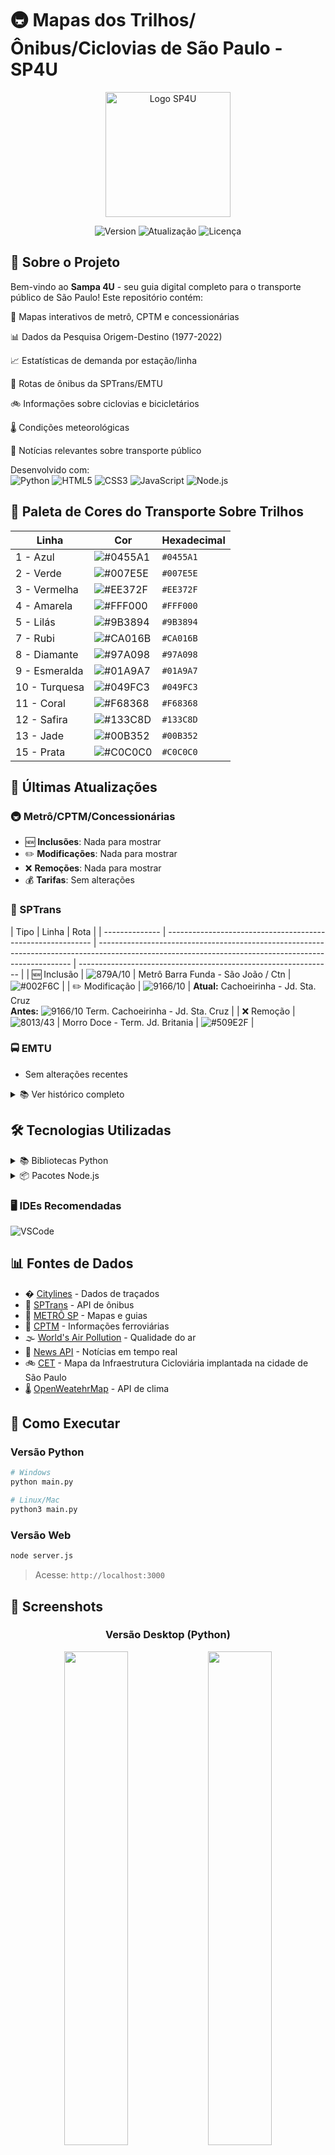 # 🚇 Mapas dos Trilhos/Ônibus/Ciclovias de São Paulo - SP4U

<div align="center">
  <img src="https://github.com/Rafabs/SP-4-u/blob/main/Mapa_dos_Trilhos/Icons/SP4U.gif" alt="Logo SP4U" width="200"/>
  
  ![Version](https://img.shields.io/badge/Versão-1.1.6-blue?style=for-the-badge)
  ![Atualização](https://img.shields.io/badge/Atualização-16/07/2025-brightgreen?style=for-the-badge)
  ![Licença](https://img.shields.io/badge/Licença-MIT-orange?style=for-the-badge)
</div>

## 🌟 Sobre o Projeto

Bem-vindo ao **Sampa 4U** - seu guia digital completo para o transporte público de São Paulo! Este repositório contém:

🚆 Mapas interativos de metrô, CPTM e concessionárias

📊 Dados da Pesquisa Origem-Destino (1977-2022)

📈 Estatísticas de demanda por estação/linha

🚌 Rotas de ônibus da SPTrans/EMTU

🚲 Informações sobre ciclovias e bicicletários

🌡️ Condições meteorológicas

📰 Notícias relevantes sobre transporte público

Desenvolvido com:  
![Python](https://img.shields.io/badge/Python-3776AB?logo=python&logoColor=white) ![HTML5](https://img.shields.io/badge/HTML5-E34F26?logo=html5&logoColor=white) ![CSS3](https://img.shields.io/badge/CSS3-1572B6?logo=css3&logoColor=white) ![JavaScript](https://img.shields.io/badge/JavaScript-F7DF1E?logo=javascript&logoColor=black) ![Node.js](https://img.shields.io/badge/Node.js-339933?logo=node.js&logoColor=white)

## 🎨 Paleta de Cores do Transporte Sobre Trilhos

| Linha         | Cor                                                             | Hexadecimal |
| ------------- | --------------------------------------------------------------- | ----------- |
| 1 - Azul      | ![#0455A1](https://via.placeholder.com/15/0455A1/000000?text=+) | `#0455A1`   |
| 2 - Verde     | ![#007E5E](https://via.placeholder.com/15/007E5E/000000?text=+) | `#007E5E`   |
| 3 - Vermelha  | ![#EE372F](https://via.placeholder.com/15/EE372F/000000?text=+) | `#EE372F`   |
| 4 - Amarela   | ![#FFF000](https://via.placeholder.com/15/FFF000/000000?text=+) | `#FFF000`   |
| 5 - Lilás     | ![#9B3894](https://via.placeholder.com/15/9B3894/000000?text=+) | `#9B3894`   |
| 7 - Rubi      | ![#CA016B](https://via.placeholder.com/15/CA016B/000000?text=+) | `#CA016B`   |
| 8 - Diamante  | ![#97A098](https://via.placeholder.com/15/97A098/000000?text=+) | `#97A098`   |
| 9 - Esmeralda | ![#01A9A7](https://via.placeholder.com/15/01A9A7/000000?text=+) | `#01A9A7`   |
| 10 - Turquesa | ![#049FC3](https://via.placeholder.com/15/049FC3/000000?text=+) | `#049FC3`   |
| 11 - Coral    | ![#F68368](https://via.placeholder.com/15/F68368/000000?text=+) | `#F68368`   |
| 12 - Safira   | ![#133C8D](https://via.placeholder.com/15/133C8D/000000?text=+) | `#133C8D`   |
| 13 - Jade     | ![#00B352](https://via.placeholder.com/15/00B352/000000?text=+) | `#00B352`   |
| 15 - Prata    | ![#C0C0C0](https://via.placeholder.com/15/C0C0C0/000000?text=+) | `#C0C0C0`   |

## 📌 Últimas Atualizações

### 🚇 Metrô/CPTM/Concessionárias

- 🆕 **Inclusões**: Nada para mostrar
- ✏️ **Modificações**: Nada para mostrar
- ❌ **Remoções**: Nada para mostrar
- 💰 **Tarifas**: Sem alterações

### 🚌 SPTrans

| Tipo           | Linha                                                       | Rota                                                                                                                                                  |
| -------------- | ----------------------------------------------------------- | ----------------------------------------------------------------------------------------------------------------------------------------------------- | --------------------------------------------------------------- |
| 🆕 Inclusão    | ![879A/10](https://img.shields.io/badge/879A/10-002F6C.svg) | Metrô Barra Funda - São João / Ctn                                                                                                                    | ![#002F6C](https://via.placeholder.com/15/002F6C/000000?text=+) |
| ✏️ Modificação | ![9166/10](https://img.shields.io/badge/9166/10-002F6C.svg) | **Atual:** Cachoeirinha - Jd. Sta. Cruz <br>**Antes:** ![9166/10](https://img.shields.io/badge/9166/10-002F6C.svg) Term. Cachoeirinha - Jd. Sta. Cruz |
| ❌ Remoção     | ![8013/43](https://img.shields.io/badge/8013/43-509E2F.svg) | Morro Doce - Term. Jd. Britania                                                                                                                       | ![#509E2F](https://via.placeholder.com/15/509E2F/000000?text=+) |

### 🚍 EMTU

- Sem alterações recentes

<details>
<summary>📚 Ver histórico completo </summary>

| Data       | Tipo           | Linha                                                       | Rota                                                                                                                                                  |
| ---------- | -------------- | ----------------------------------------------------------- | ----------------------------------------------------------------------------------------------------------------------------------------------------- | -------------------------------------------------------------------------- |
| 23/06/2025 | 🆕 Inclusão    | ![879A/10](https://img.shields.io/badge/879A/10-002F6C.svg) | Metrô Barra Funda - São João / Ctn                                                                                                                    | ![#002F6C](https://via.placeholder.com/15/002F6C/000000?text=+)            |
| 23/06/2025 | ✏️ Modificação | ![9166/10](https://img.shields.io/badge/9166/10-002F6C.svg) | **Atual:** Cachoeirinha - Jd. Sta. Cruz <br>**Antes:** ![9166/10](https://img.shields.io/badge/9166/10-002F6C.svg) Term. Cachoeirinha - Jd. Sta. Cruz |
| 23/06/2025 | ❌ Remoção     | ![8013/43](https://img.shields.io/badge/8013/43-509E2F.svg) | Morro Doce - Term. Jd. Britania                                                                                                                       | ![#509E2F](https://via.placeholder.com/15/509E2F/000000?text=+)            |
| 20/06/2025 | 🆕 Inclusão    | ![2034/10](https://img.shields.io/badge/2034/10-002F6C.svg) | Metrô Tietê → Centro Tea                                                                                                                              | ![#002F6C](https://via.placeholder.com/15/002F6C/000000?text=+)            |
| 20/06/2025 | 🆕 Inclusão    | ![9166/10](https://img.shields.io/badge/9166/10-002F6C.svg) | Guaianases → São Mateus                                                                                                                               | ![#002F6C](https://via.placeholder.com/15/002F6C/000000?text=+)            |
| 20/06/2025 | ✏️ Modificação | ![4056/10](https://img.shields.io/badge/4056/10-DA291C.svg) | Pq. Boa Esperança → Term. São Mateus                                                                                                                  | **Antes:** ![#FFD100](https://via.placeholder.com/15/FFD100/000000?text=+) |
| 20/06/2025 | ❌ Remoção     | ![3033/10](https://img.shields.io/badge/3033/10-FFD100.svg) | Guaianases → São Mateus                                                                                                                               | ![#FFD100](https://via.placeholder.com/15/FFD100/000000?text=+)            |

</details>

## 🛠️ Tecnologias Utilizadas

<details>
<summary>📚 Bibliotecas Python </summary>

```bash
pip install tk
pip install customtkinter
pip install requests
pip install beautifulsoup4
pip install pillow
pip install folium
pip install geopandas
pip install json
pip install webbrowser
pip install datetime
pip install threading
pip install pyproj
pip install pymupdf
pip install selenium
pip install colorama
pip install logging
pip install atexit
pip install googlenews
pip install re
```

</details>

<details>
<summary>📦 Pacotes Node.js </summary>

```bash
npm install express
npm install axios
npm install jsdom
npm install cors
```

</details>

### 🖥️ IDEs Recomendadas

![VSCode](https://img.shields.io/badge/VS_Code-007ACC?logo=visual-studio-code&logoColor=white)

## 📊 Fontes de Dados

- � [Citylines](https://www.citylines.co/data?city=sao-paulo) - Dados de traçados
- 🚌 [SPTrans](https://www.sptrans.com.br/desenvolvedores/) - API de ônibus
- 🚆 [METRÔ SP](https://www.metro.sp.gov.br/) - Mapas e guias
- 🚉 [CPTM](https://www.cptm.sp.gov.br/) - Informações ferroviárias
- 🌫️ [World's Air Pollution](https://waqi.info/) - Qualidade do ar
- 📰 [News API](https://newsapi.org/) - Notícias em tempo real
- 🚲 [CET](https://www.cetsp.com.br/consultas/bicicleta/mapa-de-infraestrutura-cicloviaria.aspx) - Mapa da Infraestrutura Cicloviária implantada na cidade de São Paulo
- 🌡 [OpenWeatehrMap](https://openweathermap.org/) - API de clima

## 🚀 Como Executar

### Versão Python

```bash
# Windows
python main.py

# Linux/Mac
python3 main.py
```

### Versão Web

```bash
node server.js
```

> Acesse: `http://localhost:3000`

## 📸 Screenshots

<div align="center"> <h3>Versão Desktop (Python)</h3> 
<img src="https://github.com/Rafabs/SP-4-u/blob/main/Exibição/main_1.1.6.png" width="45%"/> 
<img src="https://github.com/Rafabs/SP-4-u/blob/main/Exibição/aqi.png" width="45%"/> 
<img src="https://github.com/Rafabs/SP-4-u/blob/main/Exibição/line.png" width="45%"/> 
<img src="https://github.com/Rafabs/SP-4-u/blob/main/Exibição/od.png" width="45%"/> 
<img src="https://github.com/Rafabs/SP-4-u/blob/main/Exibição/sptrans_api.png" width="45%"/> 
<h3>Versões Anteriores</h3> <img src="https://github.com/Rafabs/SP-4-u/blob/f4cef17dafc25751cdec21d3de769e1851724eb4/Exibição/Página_Inicial_v1.0.10.png" width="45%"/> 
<img src="Exibição/Versões_Antigas/main_1.1.5.png" width="45%"/> 
<img src="Exibição/Versões_Antigas/line.png" width="45%"/> 
<img src="Exibição/Versões_Antigas/main_1.1.4.png" width="45%"/> 
<img src="https://github.com/Rafabs/SP-4-u/blob/21c85e8f6c6a4d3466f9e92edb99bb4a4657c848/Exibição/PY_Imagens_projeto_v1.0.9%20(10).png" width="45%"/> <h3>Versão Web</h3> 
<img src="https://github.com/Rafabs/SP-4-u/blob/main/Exibição/web.png" width="90%"/> 
<img src="https://github.com/Rafabs/SP-4-u/blob/e604f14d346b45c89f9bb0ef83f894d7f71efe63/Exibição/WEB_%20(3).png" width="30%"/> 
<img src="https://github.com/Rafabs/SP-4-u/blob/8a92f6e914bf0c9be75ef931ae443d67f6134441/Exibição/WEB_%20(1).png" width="30%"/> 
<img src="https://github.com/Rafabs/SP-4-u/blob/8a92f6e914bf0c9be75ef931ae443d67f6134441/Exibição/WEB_%20(2).png" width="30%"/> </div>

## 📈 Diagrama da Arquitetura (v1.1.0)

![Diagrama](https://github.com/Rafabs/SP-4-u/blob/main/docs/diagrams/Diagrama_v1.1.0.png)

## 📌 Roadmap de Desenvolvimento

🔧 Refatoração e Estrutura

- [ ] 🔄 Refatorar main.py em múltiplos arquivos
- [ ] 🧼 Comentar e aprimorar os códigos com docstrings
- [ ] 🧠🗺️ Ajustar Diagrama 🚧`>>> EM DESENVOLVIMENTO`🚧
- [ ] 🧠🗺️ Criar microdiagramas sobre algumas funções vitais do programa

📚 Documentação (readme)

- Sem modificações futuras.

🌐 Funcionalidades Web

- Sem modificações futuras.

🛠️ Logs e Validações

- Sem modificações futuras.

🖼️ Interface

- Sem modificações futuras.

<details>
<summary>📚 Ver histórico completo </summary>

- [X] 🌍 Voltar a ler status das linhas via web scraping `Concluído em 16/07/2025` 
- [x] 🌡️ Inserir mais dados e itens relacionados à temperatura `Concluído em 14/07/2025`
- [x] ✍️ Ajustar estrutura e seções dos .md `Concluído em 08/07/2025`
- [x] 🪵 Validar os logs (necessários) `Concluído em 08/07/2025`
- [x] 🎨 Criar interface visual com Qt Designer `Concluído em 03/07/2025`
- [x] ✅ Confirmação para encerrar o programa principal `Concluído em 30/06/2025`
- [x] 🏷️ Adicionar cabeçalhos nos arquivos Python para facilitar manutenção `Concluído em 28/06/2025`
- [x] 📝 Atualizar bibliotecas no `README.md` `Concluído em 20/06/2025`

</details>

## 📜 Licença

Distribuído sob a Licença MIT.

📘 Nota: Este projeto foi desenvolvido com fins educacionais e não possui vínculo oficial com órgãos públicos.

⚠️ Aviso: Este projeto é mantido por uma única pessoa. O desenvolvimento principal ocorre diretamente na branch main, mas Pull Requests são sempre bem-vindos!

---

<div align="center"> 🌆 <i>Sua jornada por São Paulo começa aqui!</i> 🌆 </div>
